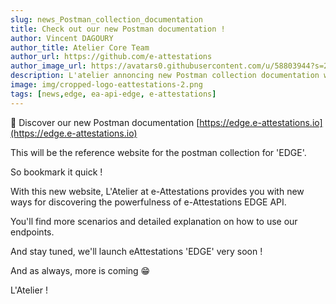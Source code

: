 ```yaml
---
slug: news_Postman_collection_documentation
title: Check out our new Postman documentation !
author: Vincent DAGOURY
author_title: Atelier Core Team
author_url: https://github.com/e-attestations
author_image_url: https://avatars0.githubusercontent.com/u/58803944?s=200&v=4
description: L'atelier annoncing new Postman collection documentation website
image: img/cropped-logo-eattestations-2.png
tags: [news,edge, ea-api-edge, e-attestations]
---
```


🚀 Discover our new Postman documentation [https://edge.e-attestations.io](https://edge.e-attestations.io)

<!--truncate-->

This will be the reference website for the postman collection for 'EDGE'.

So bookmark it quick !

With this new website, L'Atelier at e-Attestations provides you with new ways for discovering the powerfulness of e-Attestations EDGE API.

You'll find more scenarios and detailed explanation on how to use our endpoints.

And stay tuned, we'll launch eAttestations 'EDGE' very soon !

And as always, more is coming 😁

L'Atelier !